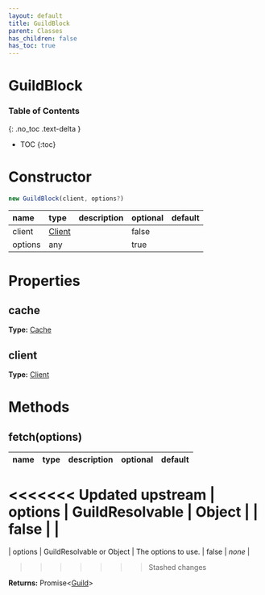 ```yaml
---
layout: default
title: GuildBlock
parent: Classes
has_children: false
has_toc: true
---
```


# GuildBlock
### Table of Contents
{: .no_toc .text-delta }

- TOC
{:toc}
# Constructor
```js
new GuildBlock(client, options?)
```

| name | type | description | optional | default |
|:-----|:-----|:------------|:---------|:--------|
| client | [Client](/classes/Client) |  | false |  |
| options | any |  | true |  |

# Properties
## cache
**Type:** [Cache](/classes/Cache)

## client
**Type:** [Client](/classes/Client)

# Methods
## fetch(options)
| name | type | description | optional | default |
|:-----|:-----|:------------|:---------|:--------|
<<<<<<< Updated upstream
| options | GuildResolvable | Object |  | false |  |
=======
| options | GuildResolvable or Object | The options to use. | false | *none* |
>>>>>>> Stashed changes

**Returns:** Promise<[Guild](/classes/Guild)>

